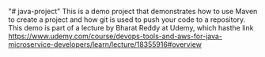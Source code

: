 "# java-project" 
This is a demo project that demonstrates how to use Maven to create a project and how git is used to push your code to a repository. This demo is part of a lecture by Bharat Reddy at Udemy, which hasthe  link https://www.udemy.com/course/devops-tools-and-aws-for-java-microservice-developers/learn/lecture/18355916#overview
